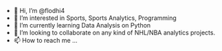 - 👋 Hi, I’m @flodhi4
- 👀 I’m interested in Sports, Sports Analytics, Programming
- 🌱 I’m currently learning Data Analysis on Python
- 💞️ I’m looking to collaborate on any kind of NHL/NBA analytics projects.
- 📫 How to reach me ...

<!---
flodhi4/flodhi4 is a ✨ special ✨ repository because its `README.md` (this file) appears on your GitHub profile.
You can click the Preview link to take a look at your changes.
--->
